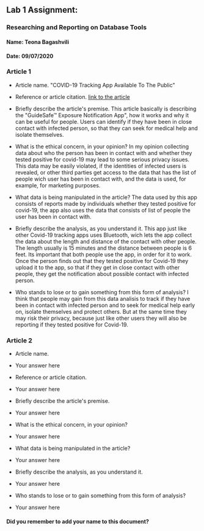 ## Lab 1 Assignment:
### Researching and Reporting on Database Tools
#### Name: Teona Bagashvili
#### Date: 09/07/2020

### Article 1
 -  Article name.
 "COVID-19 Tracking App Available To The Public"

-  Reference or article citation.
 [link to the article](https://wbhm.org/2020/covid-19-tracking-app-available-to-the-public/)

- Briefly describe the article's premise.
 This article basically is describing the "GuideSafe™ Exposure Notification App", how it works and why it can be useful for people. Users can identify if they have been in close contact with infected person, so that they can seek for medical help and isolate themselves.

- What is the ethical concern, in your opinion?
 In my opinion collecting data about who the person has been in contact with and whether they tested positive for covid-19 may lead to some serious privacy issues.
 This data may be easily violated, if the identities of infected users is revealed, or other third parties get access to the data that has the list of people wich user has been in contact with, and the data is used, for example, for marketing purposes. 

- What data is being manipulated in the article?
 The data used by this app consists of reports made by individuals whether they
 tested positive for covid-19, the app also uses the data that consists of list of people the user has been in contact with. 

- Briefly describe the analysis, as you understand it.
 This app just like other Covid-19 tracking apps uses Bluetooth, wich lets the app collect the data about the length and distance of the contact with other people. The length usually is 15 minutes and the distance between people is 6 feet. Its important that both people use the app, in order for it to work.
 Once the person finds out that they tested positive for Covid-19 they upload it to the app, so that if they get in close contact with other people, they get the notification about possible contact with infected person.

- Who stands to lose or to gain something from this form of analysis?
 I think that people may gain from this data analisis to track if they have been in contact with infected person and to seek for medical help early on, isolate themselves and protect others. But at the same time they may risk their privacy, because just like other users they will also be reporting if they tested positive for Covid-19.


### Article 2
 -  Article name.
 - Your answer here

-  Reference or article citation.
 - Your answer here

- Briefly describe the article's premise.
 - Your answer here

- What is the ethical concern, in your opinion?
 - Your answer here

- What data is being manipulated in the article?
 - Your answer here

- Briefly describe the analysis, as you understand it.
 - Your answer here

- Who stands to lose or to gain something from this form of analysis?
 - Your answer here



#### Did you remember to add your name to this document?
